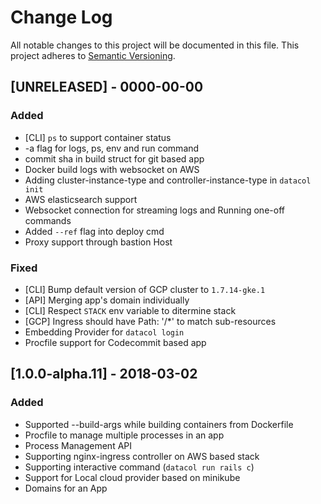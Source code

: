 # Change Log
All notable changes to this project will be documented in this file.
This project adheres to [Semantic Versioning](http://semver.org/).

## [UNRELEASED] - 0000-00-00
### Added
- [CLI] `ps` to support container status
- -a flag for logs, ps, env and run command
- commit sha in build struct for git based app
- Docker build logs with websocket on AWS
- Adding cluster-instance-type and controller-instance-type in `datacol init`
- AWS elasticsearch support
- Websocket connection for streaming logs and Running one-off commands
- Added `--ref` flag into deploy cmd
- Proxy support through bastion Host 
### Fixed
- [CLI] Bump default version of GCP cluster to `1.7.14-gke.1`
- [API] Merging app's domain individually 
- [CLI] Respect `STACK` env variable to ditermine stack
- [GCP] Ingress should have Path: '/*' to match sub-resources
- Embedding Provider for `datacol login`
- Procfile support for Codecommit based app

## [1.0.0-alpha.11] - 2018-03-02
### Added
- Supported --build-args while building containers from Dockerfile
- Procfile to manage multiple processes in an app
- Process Management API
- Supporting nginx-ingress controller on AWS based stack
- Supporting interactive command (`datacol run rails c`)
- Support for Local cloud provider based on minikube
- Domains for an App
